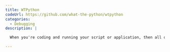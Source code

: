 ```yaml
---
title: WTPython
codeUrl: https://github.com/what-the-python/wtpython
categories:
  - Debugging
description: |

  When you're coding and running your script or application, then all of a sudden, you see an error and think to yourself "what the...?"

---
```


